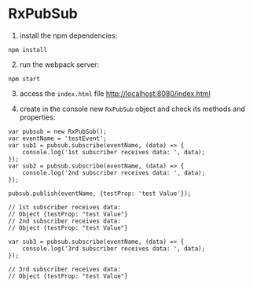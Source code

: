 RxPubSub
=====

1.  install the npm dependencies: 
```
npm install
``` 
2.  run the webpack server:
```
npm start
```
3. access the `index.html` file [http://localhost:8080/index.html](http://localhost:8080/index.html)

4. create in the console new `RxPubSub` object and check its methods and properties:
```
var pubsub = new RxPubSub();
var eventName = 'testEvent';
var sub1 = pubsub.subscribe(eventName, (data) => {
    console.log('1st subscriber receives data: ', data);
});
var sub2 = pubsub.subscribe(eventName, (data) => {
    console.log('2nd subscriber receives data: ', data);
});

pubsub.publish(eventName, {testProp: 'test Value'});

// 1st subscriber receives data: 
// Object {testProp: "test Value"}
// 2nd subscriber receives data: 
// Object {testProp: "test Value"}

var sub3 = pubsub.subscribe(eventName, (data) => {
    console.log('3rd subscriber receives data: ', data);
});

// 3rd subscriber receives data:
// Object {testProp: "test Value"}
```